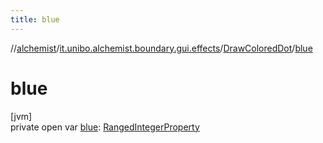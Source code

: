 ```yaml
---
title: blue
---
```

//[alchemist](../../../index.html)/[it.unibo.alchemist.boundary.gui.effects](../index.html)/[DrawColoredDot](index.html)/[blue](blue.html)



# blue



[jvm]\
private open var [blue](blue.html): [RangedIntegerProperty](../../it.unibo.alchemist.boundary.gui.view.properties/-ranged-integer-property/index.html)





